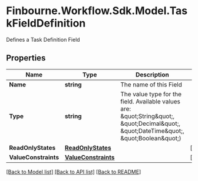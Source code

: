 # Finbourne.Workflow.Sdk.Model.TaskFieldDefinition
Defines a Task Definition Field

## Properties

Name | Type | Description | Notes
------------ | ------------- | ------------- | -------------
**Name** | **string** | The name of this Field | 
**Type** | **string** | The value type for the field. Available values are: \&quot;String\&quot;, \&quot;Decimal\&quot;, \&quot;DateTime\&quot;, \&quot;Boolean\&quot;) | 
**ReadOnlyStates** | [**ReadOnlyStates**](ReadOnlyStates.md) |  | [optional] 
**ValueConstraints** | [**ValueConstraints**](ValueConstraints.md) |  | [optional] 

[[Back to Model list]](../README.md#documentation-for-models) [[Back to API list]](../README.md#documentation-for-api-endpoints) [[Back to README]](../README.md)

